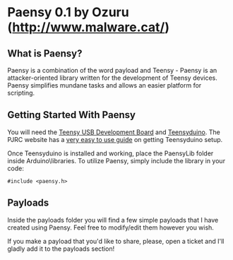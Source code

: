 # Paensy 0.1 by Ozuru (http://www.malware.cat/)

## What is Paensy?

Paensy is a combination of the word payload and Teensy - Paensy is an attacker-oriented library written for the development of Teensy devices. Paensy simplifies mundane tasks and allows an easier platform for scripting.

## Getting Started With Paensy

You will need the [Teensy USB Development Board](https://www.pjrc.com/teensy/) and [Teensyduino](https://www.pjrc.com/teensy/teensyduino.html). The PJRC website has a [very easy to use guide](https://www.pjrc.com/teensy/first_use.html) on getting Teensyduino setup.

Once Teensyduino is installed and working, place the PaensyLib folder inside Arduino\libraries\. To utilize Paensy, simply include the library in your code:

    #include <paensy.h>

## Payloads

Inside the payloads folder you will find a few simple payloads that I have created using Paensy. Feel free to modify/edit them however you wish.

If you make a payload that you'd like to share, please, open a ticket and I'll gladly add it to the payloads section!

